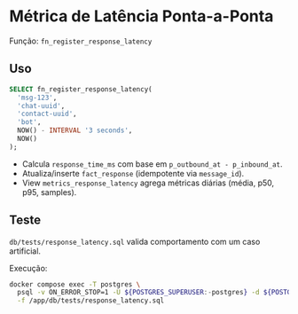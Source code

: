 # Métrica de Latência Ponta-a-Ponta

Função: `fn_register_response_latency`

## Uso
```sql
SELECT fn_register_response_latency(
  'msg-123',
  'chat-uuid',
  'contact-uuid',
  'bot',
  NOW() - INTERVAL '3 seconds',
  NOW()
);
```

- Calcula `response_time_ms` com base em `p_outbound_at - p_inbound_at`.
- Atualiza/inserte `fact_response` (idempotente via `message_id`).
- View `metrics_response_latency` agrega métricas diárias (média, p50, p95, samples).

## Teste
`db/tests/response_latency.sql` valida comportamento com um caso artificial.

Execução:
```bash
docker compose exec -T postgres \
  psql -v ON_ERROR_STOP=1 -U ${POSTGRES_SUPERUSER:-postgres} -d ${POSTGRES_SUPERUSER_DB:-postgres} \
  -f /app/db/tests/response_latency.sql
```

